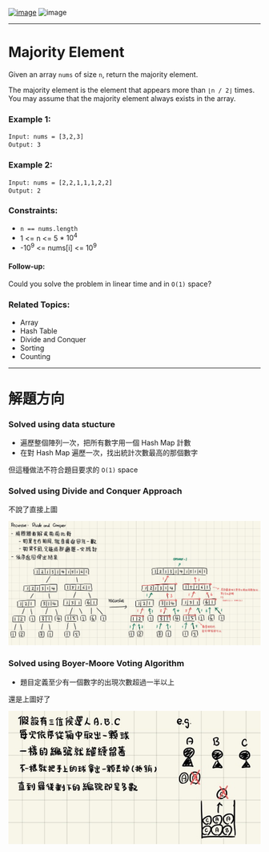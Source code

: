 [![image](https://img.shields.io/badge/Leetcode-Link-blue?logo=leetcode)](https://leetcode.com/problems/majority-element/)
![image](https://img.shields.io/badge/Difficulty-Easy-green)

---

# Majority Element

Given an array `nums` of size `n`, return the majority element.

The majority element is the element that appears more than `⌊n / 2⌋` times. You may assume that the majority element always exists in the array.

### Example 1:

```
Input: nums = [3,2,3]
Output: 3
```

### Example 2:

```
Input: nums = [2,2,1,1,1,2,2]
Output: 2
```

### Constraints:

- `n == nums.length`
- 1 <= n <= 5 * $10^4$
- -$10^9$ <= nums[i] <= $10^9$
 
#### Follow-up:

Could you solve the problem in linear time and in `O(1)` space?

### Related Topics:

- Array
- Hash Table
- Divide and Conquer
- Sorting
- Counting

---

# 解題方向

### Solved using data stucture

- 遍歷整個陣列一次，把所有數字用一個 Hash Map 計數
- 在對 Hash Map 遍歷一次，找出統計次數最高的那個數字

但這種做法不符合題目要求的 `O(1)` space

### Solved using Divide and Conquer Approach

不說了直接上圖

![image](./image/divide_and_conquer.jpg)

### Solved using Boyer-Moore Voting Algorithm

- 題目定義至少有一個數字的出現次數超過一半以上

還是上圖好了

![image](./image/boyer_moore_voting.jpg)